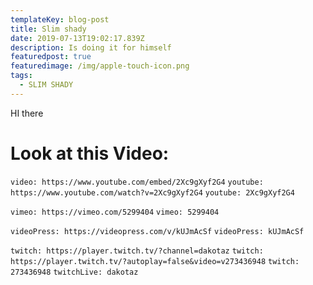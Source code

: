 ```yaml
---
templateKey: blog-post
title: Slim shady
date: 2019-07-13T19:02:17.839Z
description: Is doing it for himself
featuredpost: true
featuredimage: /img/apple-touch-icon.png
tags:
  - SLIM SHADY
---
```

HI there

# Look at this Video:
 
`video: https://www.youtube.com/embed/2Xc9gXyf2G4`
`youtube: https://www.youtube.com/watch?v=2Xc9gXyf2G4` 
`youtube: 2Xc9gXyf2G4`
 
`vimeo: https://vimeo.com/5299404`
`vimeo: 5299404`
 
`videoPress: https://videopress.com/v/kUJmAcSf`
`videoPress: kUJmAcSf`
 
`twitch: https://player.twitch.tv/?channel=dakotaz`
`twitch: https://player.twitch.tv/?autoplay=false&video=v273436948`
`twitch: 273436948`
`twitchLive: dakotaz`
